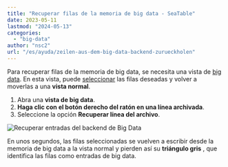 ```yaml
---
title: "Recuperar filas de la memoria de big data - SeaTable"
date: 2023-05-11
lastmod: "2024-05-13"
categories: 
  - "big-data"
author: "nsc2"
url: "/es/ayuda/zeilen-aus-dem-big-data-backend-zurueckholen"
---
```


Para recuperar filas de la memoria de big data, se necesita una vista de [big data](https://seatable.io/es/docs/big-data/so-erstellen-sie-ein-big-data-ansicht/). En esta vista, puede [seleccionar](https://seatable.io/es/docs/arbeiten-mit-zeilen/mehrere-zeilen-selektieren/) las filas deseadas y volver a moverlas a una **vista normal**.

1. Abra una **vista de big data**.
2. **Haga clic con el botón derecho del ratón en una línea archivada**.
3. Seleccione la opción **Recuperar línea del archivo**.

![Recuperar entradas del backend de Big Data](https://seatable.io/wp-content/uploads/2023/05/unarchive-rows-out-of-the-big-data-backend.png)

En unos segundos, las filas seleccionadas se vuelven a escribir desde la memoria de big data a la vista normal y pierden así su **triángulo gris** , que identifica las filas como entradas de big data.
